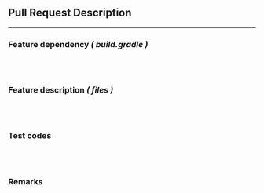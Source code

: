
## Pull Request Description 
---


### Feature dependency _( build.gradle )_



<br/><br/>

### Feature description _( files )_


<br/><br/>

### Test codes 


<br/><br/>

### Remarks
